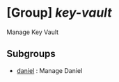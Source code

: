 # [Group] _key-vault_

Manage Key Vault

## Subgroups

- [daniel](/Commands/key-vault/daniel/readme.md)
: Manage Daniel
